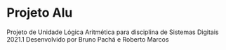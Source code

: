# Projeto Alu
Projeto de Unidade Lógica Aritmética para disciplina de Sistemas Digitais 2021.1
Desenvolvido por Bruno Pachá e Roberto Marcos
